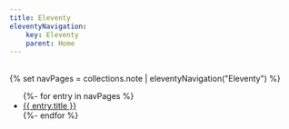 ```yaml
---
title: Eleventy
eleventyNavigation:
    key: Eleventy
    parent: Home
---
```

<br>
{% set navPages = collections.note | eleventyNavigation("Eleventy") %}
<ul>
{%- for entry in navPages %}
  <li>
    <a href="{{ entry.url }}">{{ entry.title }}</a>
  </li>
{%- endfor %}
</ul>


